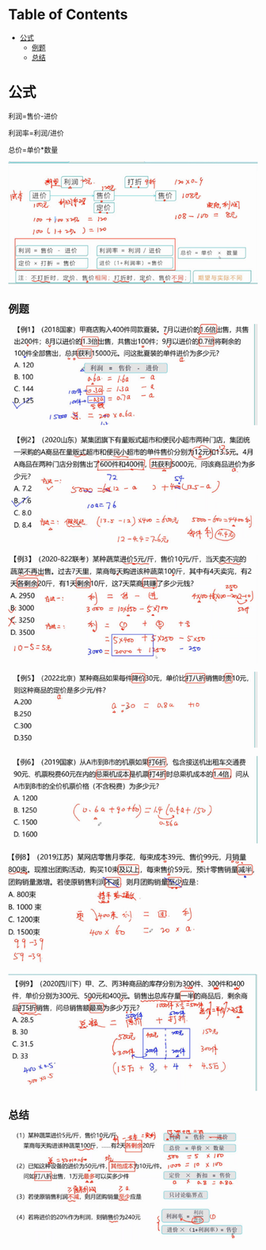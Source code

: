 # Table of Contents

* [公式](#公式)
  * [例题](#例题)
  * [总结](#总结)






# 公式

利润=售价-进价

利润率=利润/进价

总价=单价*数量

![image-20231221212459443](.images/image-20231221212459443.png)

## 例题

![image-20231221212528562](.images/image-20231221212528562.png)

![image-20231221212632834](.images/image-20231221212632834.png)

![image-20231221212642674](.images/image-20231221212642674.png)

![image-20231221212700481](.images/image-20231221212700481.png)

![image-20231221212708674](.images/image-20231221212708674.png)

![image-20231221212720322](.images/image-20231221212720322.png)

![image-20231221212741266](.images/image-20231221212741266.png)

## 总结

![image-20231221212808418](.images/image-20231221212808418.png)
